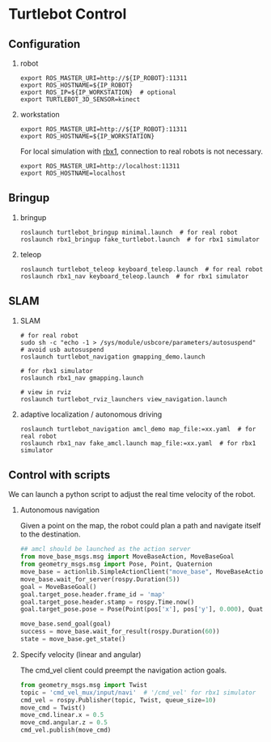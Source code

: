 # Turtlebot Control
## Configuration
1. robot
   ```shell
   export ROS_MASTER_URI=http://${IP_ROBOT}:11311
   export ROS_HOSTNAME=${IP_ROBOT}
   export ROS_IP=${IP_WORKSTATION}  # optional
   export TURTLEBOT_3D_SENSOR=kinect
   ```

2. workstation
   ```shell
   export ROS_MASTER_URI=http://${IP_ROBOT}:11311
   export ROS_HOSTNAME=${IP_WORKSTATION}
   ```

   For local simulation with [rbx1](https://github.com/pirobot/rbx1), connection to real robots is not necessary.
   ```shell
   export ROS_MASTER_URI=http://localhost:11311
   export ROS_HOSTNAME=localhost
   ```

## Bringup
1. bringup
   ```shell
   roslaunch turtlebot_bringup minimal.launch  # for real robot
   roslaunch rbx1_bringup fake_turtlebot.launch  # for rbx1 simulator
   ```
2. teleop
   ```shell
   roslaunch turtlebot_teleop keyboard_teleop.launch  # for real robot
   roslaunch rbx1_nav keyboard_teleop.launch  # for rbx1 simulator
   ```

## SLAM
1. SLAM  
   ```shell
   # for real robot
   sudo sh -c "echo -1 > /sys/module/usbcore/parameters/autosuspend"  # avoid usb autosuspend
   roslaunch turtlebot_navigation gmapping_demo.launch
   
   # for rbx1 simulator
   roslaunch rbx1_nav gmapping.launch

   # view in rviz
   roslaunch turtlebot_rviz_launchers view_navigation.launch 
   ```

2. adaptive localization / autonomous driving
   ```shell
   roslaunch turtlebot_navigation amcl_demo map_file:=xx.yaml  # for real robot
   roslaunch rbx1_nav fake_amcl.launch map_file:=xx.yaml  # for rbx1 simulator
   ```

## Control with scripts
We can launch a python script to adjust the real time velocity of the robot.
1. Autonomous navigation
   
   Given a point on the map, the robot could plan a path and navigate itself to the destination.
   ```python
   ## amcl should be launched as the action server
   from move_base_msgs.msg import MoveBaseAction, MoveBaseGoal
   from geometry_msgs.msg import Pose, Point, Quaternion
   move_base = actionlib.SimpleActionClient("move_base", MoveBaseAction)  # topic: 'move_base'
   move_base.wait_for_server(rospy.Duration(5))
   goal = MoveBaseGoal()
   goal.target_pose.header.frame_id = 'map'
   goal.target_pose.header.stamp = rospy.Time.now()
   goal.target_pose.pose = Pose(Point(pos['x'], pos['y'], 0.000), Quaternion(quat['r1'], quat['r2'], quat['r3'], quat['r4']))

   move_base.send_goal(goal)
   success = move_base.wait_for_result(rospy.Duration(60))
   state = move_base.get_state()
   ```

2. Specify velocity (linear and angular)
   
   The cmd_vel client could preempt the navigation action goals.
   ```python
   from geometry_msgs.msg import Twist
   topic = 'cmd_vel_mux/input/navi'  # '/cmd_vel' for rbx1 simulator
   cmd_vel = rospy.Publisher(topic, Twist, queue_size=10)
   move_cmd = Twist()
   move_cmd.linear.x = 0.5
   move_cmd.angular.z = 0.5
   cmd_vel.publish(move_cmd)
   ```